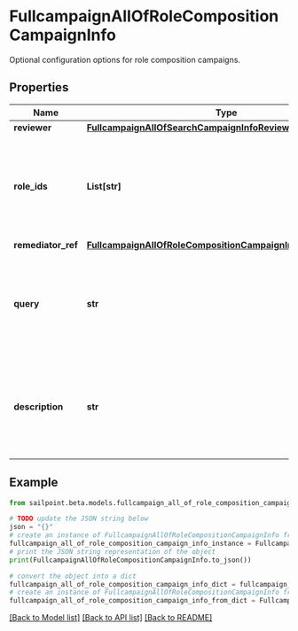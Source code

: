 # FullcampaignAllOfRoleCompositionCampaignInfo

Optional configuration options for role composition campaigns.

## Properties

Name | Type | Description | Notes
------------ | ------------- | ------------- | -------------
**reviewer** | [**FullcampaignAllOfSearchCampaignInfoReviewer**](FullcampaignAllOfSearchCampaignInfoReviewer.md) |  | [optional] 
**role_ids** | **List[str]** | Optional list of roles to include in this campaign. Only one of &#x60;roleIds&#x60; and &#x60;query&#x60; may be set; if neither are set, all roles are included. | [optional] 
**remediator_ref** | [**FullcampaignAllOfRoleCompositionCampaignInfoRemediatorRef**](FullcampaignAllOfRoleCompositionCampaignInfoRemediatorRef.md) |  | 
**query** | **str** | Optional search query to scope this campaign to a set of roles. Only one of &#x60;roleIds&#x60; and &#x60;query&#x60; may be set; if neither are set, all roles are included. | [optional] 
**description** | **str** | Describes this role composition campaign. Intended for storing the query used, and possibly the number of roles selected/available. | [optional] 

## Example

```python
from sailpoint.beta.models.fullcampaign_all_of_role_composition_campaign_info import FullcampaignAllOfRoleCompositionCampaignInfo

# TODO update the JSON string below
json = "{}"
# create an instance of FullcampaignAllOfRoleCompositionCampaignInfo from a JSON string
fullcampaign_all_of_role_composition_campaign_info_instance = FullcampaignAllOfRoleCompositionCampaignInfo.from_json(json)
# print the JSON string representation of the object
print(FullcampaignAllOfRoleCompositionCampaignInfo.to_json())

# convert the object into a dict
fullcampaign_all_of_role_composition_campaign_info_dict = fullcampaign_all_of_role_composition_campaign_info_instance.to_dict()
# create an instance of FullcampaignAllOfRoleCompositionCampaignInfo from a dict
fullcampaign_all_of_role_composition_campaign_info_from_dict = FullcampaignAllOfRoleCompositionCampaignInfo.from_dict(fullcampaign_all_of_role_composition_campaign_info_dict)
```
[[Back to Model list]](../README.md#documentation-for-models) [[Back to API list]](../README.md#documentation-for-api-endpoints) [[Back to README]](../README.md)


